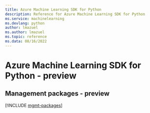 ```yaml
---
title: Azure Machine Learning SDK for Python
description: Reference for Azure Machine Learning SDK for Python
ms.service: machinelearning
ms.devlang: python
author: lmazuel
ms.author: lmazuel
ms.topic: reference
ms.data: 08/16/2022
---
```

# Azure Machine Learning SDK for Python - preview

## Management packages - preview
[!INCLUDE [mgmt-packages](machine-learning-mgmt-index.md)]

